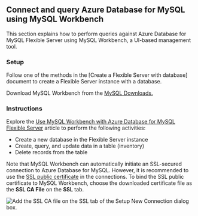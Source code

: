 ## Connect and query Azure Database for MySQL using MySQL Workbench

This section explains how to perform queries against Azure Database for MySQL Flexible Server using MySQL Workbench, a UI-based management tool.

### Setup

Follow one of the methods in the [Create a Flexible Server with database] document to create a Flexible Server instance with a database.

Download MySQL Workbench from the [MySQL Downloads.](https://dev.mysql.com/downloads/workbench/)

### Instructions

Explore the [Use MySQL Workbench with Azure Database for MySQL Flexible Server](https://docs.microsoft.com/azure/mysql/flexible-server/connect-workbench) article to perform the following activities:

- Create a new database in the Flexible Server instance
- Create, query, and update data in a table (inventory)
- Delete records from the table

Note that MySQL Workbench can automatically initiate an SSL-secured connection to Azure Database for MySQL. However, it is recommended to use the [SSL public certificate](https://dl.cacerts.digicert.com/DigiCertGlobalRootCA.crt.pem) in the connections. To bind the SSL public certificate to MySQL Workbench, choose the downloaded certificate file as the **SSL CA File** on the **SSL** tab.

![Add the SSL CA file on the SSL tab of the Setup New Connection dialog box.](./media/new-ssl-connection-with-ca-file.png "Add SSL CA file")
